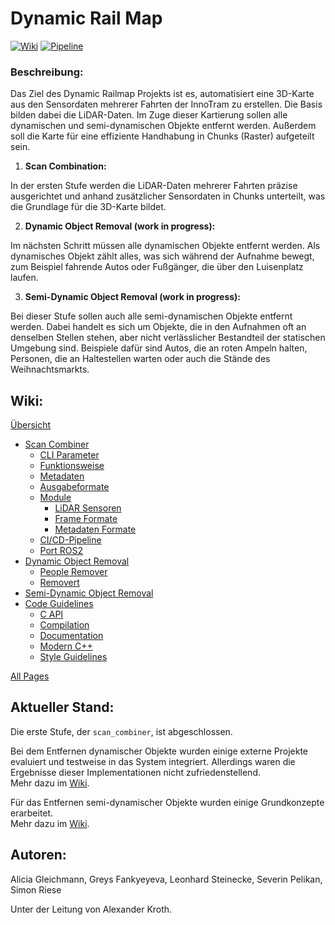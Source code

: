 # Dynamic Rail Map

[![Wiki](https://img.shields.io/badge/-Wiki-8A2BE2)](https://git.rwth-aachen.de/fzd/maas/dynamic_rail_map/-/wikis/home)
[![Pipeline](https://git.rwth-aachen.de/fzd/maas/dynamic_rail_map/badges/main/pipeline.svg)](https://git.rwth-aachen.de/fzd/maas/dynamic_rail_map/-/pipelines?page=1&scope=all&ref=main)

### Beschreibung:

Das Ziel des Dynamic Railmap Projekts ist es, automatisiert eine 3D-Karte aus den Sensordaten mehrerer Fahrten der
InnoTram zu erstellen. Die Basis bilden dabei die LiDAR-Daten. Im Zuge dieser Kartierung sollen alle dynamischen und
semi-dynamischen Objekte entfernt werden. Außerdem soll die Karte für eine effiziente Handhabung in Chunks (Raster)
aufgeteilt sein.

1. **Scan Combination:**

In der ersten Stufe werden die LiDAR-Daten mehrerer Fahrten präzise ausgerichtet und anhand zusätzlicher Sensordaten in
Chunks unterteilt, was die Grundlage für die 3D-Karte bildet.

2. **Dynamic Object Removal (work in progress):**

Im nächsten Schritt müssen alle dynamischen Objekte entfernt werden. Als dynamisches Objekt zählt alles, was sich
während der Aufnahme bewegt, zum Beispiel fahrende Autos oder Fußgänger, die über den Luisenplatz laufen.

3. **Semi-Dynamic Object Removal (work in progress):**

Bei dieser Stufe sollen auch alle semi-dynamischen Objekte entfernt werden. Dabei handelt es sich um Objekte, die in den
Aufnahmen oft an denselben Stellen stehen, aber nicht verlässlicher Bestandteil der statischen Umgebung sind. Beispiele
dafür sind Autos, die an roten Ampeln halten, Personen, die an Haltestellen warten oder auch die Stände des
Weihnachtsmarkts.

## Wiki:

[Übersicht](https://git.rwth-aachen.de/fzd/maas/dynamic_rail_map/-/wikis/Home)

- [Scan Combiner](https://git.rwth-aachen.de/fzd/maas/dynamic_rail_map/-/wikis/scan_combiner)
    - [CLI Parameter](https://git.rwth-aachen.de/fzd/maas/dynamic_rail_map/-/wikis/scan_combiner/parameters)
    - [Funktionsweise](https://git.rwth-aachen.de/fzd/maas/dynamic_rail_map/-/wikis/scan_combiner/funktionsweise)
    - [Metadaten](https://git.rwth-aachen.de/fzd/maas/dynamic_rail_map/-/wikis/scan_combiner/metadata)
    - [Ausgabeformate](https://git.rwth-aachen.de/fzd/maas/dynamic_rail_map/-/wikis/scan_combiner/output_formats)
    - [Module](https://git.rwth-aachen.de/fzd/maas/dynamic_rail_map/-/wikis/scan_combiner/module)
        - [LiDAR Sensoren](https://git.rwth-aachen.de/fzd/maas/dynamic_rail_map/-/wikis/scan_combiner/add_new_lidar_sensor)
        - [Frame Formate](https://git.rwth-aachen.de/fzd/maas/dynamic_rail_map/-/wikis/scan_combiner/add_new_frame_format)
        - [Metadaten Formate](https://git.rwth-aachen.de/fzd/maas/dynamic_rail_map/-/wikis/scan_combiner/add_new_metadata_format)
    - [CI/CD-Pipeline](https://git.rwth-aachen.de/fzd/maas/dynamic_rail_map/-/wikis/scan_combiner/ci_pipeline)
    - [Port ROS2](https://git.rwth-aachen.de/fzd/maas/dynamic_rail_map/-/wikis/scan_combiner/port_ros_2)
- [Dynamic Object Removal](https://git.rwth-aachen.de/fzd/maas/dynamic_rail_map/-/wikis/dynamic_object_removal)
    - [People Remover](https://git.rwth-aachen.de/fzd/maas/dynamic_rail_map/-/wikis/dynamic_object_removal/people_remover)
    - [Removert](https://git.rwth-aachen.de/fzd/maas/dynamic_rail_map/-/wikis/dynamic_object_removal/removert)
- [Semi-Dynamic Object Removal](https://git.rwth-aachen.de/fzd/maas/dynamic_rail_map/-/wikis/semi_dynamic_object_removal/semi_dynamic_object_removal)
- [Code Guidelines](https://git.rwth-aachen.de/fzd/maas/dynamic_rail_map/-/wikis/code_guidelines)
    - [C API](https://git.rwth-aachen.de/fzd/maas/dynamic_rail_map/-/wikis/code_guidelines/c_api)
    - [Compilation](https://git.rwth-aachen.de/fzd/maas/dynamic_rail_map/-/wikis/code_guidelines/compilation)
    - [Documentation](https://git.rwth-aachen.de/fzd/maas/dynamic_rail_map/-/wikis/code_guidelines/documentation)
    - [Modern C++](https://git.rwth-aachen.de/fzd/maas/dynamic_rail_map/-/wikis/code_guidelines/modern_cpp)
    - [Style Guidelines](https://git.rwth-aachen.de/fzd/maas/dynamic_rail_map/-/wikis/code_guidelines/style_guidelines)

[All Pages](https://git.rwth-aachen.de/fzd/maas/dynamic_rail_map/-/wikis/pages)

## Aktueller Stand:

Die erste Stufe, der `scan_combiner`, ist abgeschlossen.

Bei dem Entfernen dynamischer Objekte wurden einige externe Projekte evaluiert und testweise in das System integriert.
Allerdings waren die Ergebnisse dieser Implementationen nicht zufriedenstellend.\
Mehr dazu im [Wiki](https://git.rwth-aachen.de/fzd/maas/dynamic_rail_map/-/wikis/dynamic_object_removal).

Für das Entfernen semi-dynamischer Objekte wurden einige Grundkonzepte erarbeitet.\
Mehr dazu
im [Wiki](https://git.rwth-aachen.de/fzd/maas/dynamic_rail_map/-/wikis/semi_dynamic_object_removal/semi_dynamic_object_removal).

## Autoren:

Alicia Gleichmann,
Greys Fankyeyeva,
Leonhard Steinecke,
Severin Pelikan,
Simon Riese

Unter der Leitung von Alexander Kroth.